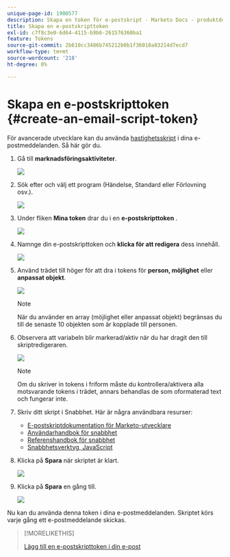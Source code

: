 ```yaml
---
unique-page-id: 1900577
description: Skapa en token för e-postskript - Marketo Docs - produktdokumentation
title: Skapa en e-postskripttoken
exl-id: c7f8c3e0-6d64-4115-b9b6-261576360ba1
feature: Tokens
source-git-commit: 2b610cc3486b745212b0b1f36018a83214d7ecd7
workflow-type: tm+mt
source-wordcount: '218'
ht-degree: 0%

---
```


# Skapa en e-postskripttoken {#create-an-email-script-token}

För avancerade utvecklare kan du använda [hastighetsskript](https://velocity.apache.org/engine/1.7/user-guide.html) i dina e-postmeddelanden. Så här gör du.

1. Gå till **marknadsföringsaktiviteter**.

   ![](assets/ma.png)

1. Sök efter och välj ett program (Händelse, Standard eller Förlovning osv.).

   ![](assets/image2014-9-17-22-3a21-3a24.png)

1. Under fliken **Mina token** drar du i en **e-postskripttoken** .

   ![](assets/image2014-9-17-22-3a21-3a29.png)

1. Namnge din e-postskripttoken och **klicka för att redigera** dess innehåll.

   ![](assets/image2014-9-17-22-3a21-3a46.png)

1. Använd trädet till höger för att dra i tokens för **person, möjlighet** eller **anpassat objekt**.

   ![](assets/five-2.png)

   >[!NOTE]
   >
   >När du använder en array (möjlighet eller anpassat objekt) begränsas du till de senaste 10 objekten som är kopplade till personen.

1. Observera att variabeln blir markerad/aktiv när du har dragit den till skriptredigeraren.

   ![](assets/image2014-9-17-22-3a22-3a33.png)

   >[!NOTE]
   >
   >Om du skriver in tokens i friform måste du kontrollera/aktivera alla motsvarande tokens i trädet, annars behandlas de som oformaterad text och fungerar inte.

1. Skriv ditt skript i Snabbhet. Här är några användbara resurser:

   * [E-postskriptdokumentation för Marketo-utvecklare](https://experienceleague.adobe.com/sv/docs/marketo-developer/marketo/email-scripting)
   * [Användarhandbok för snabbhet](https://velocity.apache.org/engine/devel/user-guide.html)
   * [Referenshandbok för snabbhet](https://velocity.apache.org/engine/devel/vtl-reference-guide.html)
   * [Snabbhetsverktyg, JavaScript](https://velocity.apache.org/tools/releases/2.0/javadoc/index.html)

1. Klicka på **Spara** när skriptet är klart.

   ![](assets/image2014-9-17-22-3a23-3a1.png)

1. Klicka på **Spara** en gång till.

   ![](assets/image2014-9-17-22-3a23-3a13.png)

Nu kan du använda denna token i dina e-postmeddelanden. Skriptet körs varje gång ett e-postmeddelande skickas.

>[!MORELIKETHIS]
>
>[Lägg till en e-postskripttoken i din e-post](/help/marketo/product-docs/email-marketing/general/using-tokens/add-an-email-script-token-to-your-email.md)
